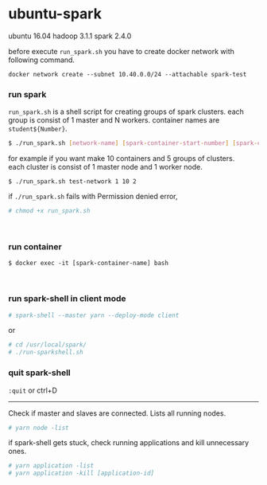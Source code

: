 # ubuntu-spark

ubuntu 16.04 hadoop 3.1.1 spark 2.4.0

before execute `run_spark.sh` you have to create docker network with following command.

```
docker network create --subnet 10.40.0.0/24 --attachable spark-test
```

### run spark

`run_spark.sh` is a shell script for creating groups of spark clusters.
each group is consist of 1 master and N workers.
container names are `student${Number}`.

```bash
$ ./run_spark.sh [network-name] [spark-container-start-number] [spark-container-end-number] [number of containers among the cluster group]
```
for example if you want make 10 containers and 5 groups of clusters. 
<br/>
each cluster is consist of 1 master node and 1 worker node.
```
$ ./run_spark.sh test-network 1 10 2
```
if `./run_spark.sh` fails with Permission denied error,
```bash
# chmod +x run_spark.sh
```
<br/>

### run container
```
$ docker exec -it [spark-container-name] bash
```
<br/>

### run spark-shell in client mode
```bash
# spark-shell --master yarn --deploy-mode client
```
or
```bash
# cd /usr/local/spark/
# ./run-sparkshell.sh
```

### quit spark-shell
`:quit` or ctrl+D

---

Check if master and slaves are connected.
Lists all running nodes.
```bash
# yarn node -list
```


if spark-shell gets stuck, check running applications and kill unnecessary ones.
```bash
# yarn application -list
# yarn application -kill [application-id]
```


